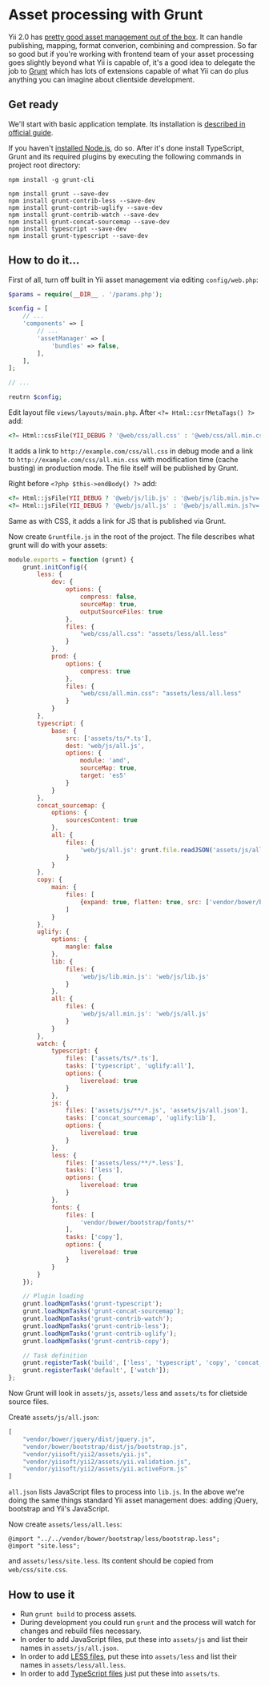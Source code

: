 Asset processing with Grunt
===========================

Yii 2.0 has [pretty good asset management out of the box](http://www.yiiframework.com/doc-2.0/guide-structure-assets.html).
It can handle publishing, mapping, format converion, combining and compression. So far so good but if you're working with
frontend team of your asset processing goes slightly beyond what Yii is capable of, it's a good idea to delegate the job to
[Grunt](http://gruntjs.com/) which has lots of extensions capable of what Yii can do plus anything you can imagine about
clientside development.

Get ready
---------

We'll start with basic application template. Its installation is
[described in official guide](http://www.yiiframework.com/doc-2.0/guide-start-installation.html).

If you haven't [installed Node.js](http://nodejs.org/), do so. After it's done install TypeScript, Grunt and
its required plugins by executing the following commands in project root directory:

```
npm install -g grunt-cli

npm install grunt --save-dev
npm install grunt-contrib-less --save-dev
npm install grunt-contrib-uglify --save-dev
npm install grunt-contrib-watch --save-dev
npm install grunt-concat-sourcemap --save-dev
npm install typescript --save-dev
npm install grunt-typescript --save-dev
```

How to do it...
---------------

First of all, turn off built in Yii asset management via editing `config/web.php`:

```php
$params = require(__DIR__ . '/params.php');

$config = [
    // ...
    'components' => [
        // ...
        'assetManager' => [
            'bundles' => false,
        ],
    ],
];

// ...

reutrn $config;
```

Edit layout file `views/layouts/main.php`. After `<?= Html::csrfMetaTags() ?>` add:

```php
<?= Html::cssFile(YII_DEBUG ? '@web/css/all.css' : '@web/css/all.min.css?v=' . filemtime(Yii::getAlias('@webroot/css/all.min.css'))) ?>
```

It adds a link to `http://example.com/css/all.css` in debug mode and a link to `http://example.com/css/all.min.css` with
modification time (cache busting) in production mode. The file itself will be published by Grunt.

Right before `<?php $this->endBody() ?>`  add:

```php
<?= Html::jsFile(YII_DEBUG ? '@web/js/lib.js' : '@web/js/lib.min.js?v=' . filemtime(Yii::getAlias('@webroot/js/lib.min.js'))) ?>
<?= Html::jsFile(YII_DEBUG ? '@web/js/all.js' : '@web/js/all.min.js?v=' . filemtime(Yii::getAlias('@webroot/js/all.min.js'))) ?>
```

Same as with CSS, it adds a link for JS that is published via Grunt.

Now create `Gruntfile.js` in the root of the project. The file describes what grunt will do with your assets:

```javascript
module.exports = function (grunt) {
    grunt.initConfig({
        less: {
            dev: {
                options: {
                    compress: false,
                    sourceMap: true,
                    outputSourceFiles: true
                },
                files: {
                    "web/css/all.css": "assets/less/all.less"
                }
            },
            prod: {
                options: {
                    compress: true
                },
                files: {
                    "web/css/all.min.css": "assets/less/all.less"
                }
            }
        },
        typescript: {
            base: {
                src: ['assets/ts/*.ts'],
                dest: 'web/js/all.js',
                options: {
                    module: 'amd',
                    sourceMap: true,
                    target: 'es5'
                }
            }
        },
        concat_sourcemap: {
            options: {
                sourcesContent: true
            },
            all: {
                files: {
                    'web/js/all.js': grunt.file.readJSON('assets/js/all.json')
                }
            }
        },
        copy: {
            main: {
                files: [
                    {expand: true, flatten: true, src: ['vendor/bower/bootstrap/fonts/*'], dest: 'web/fonts/', filter: 'isFile'}
                ]
            }
        },
        uglify: {
            options: {
                mangle: false
            },
            lib: {
                files: {
                    'web/js/lib.min.js': 'web/js/lib.js'
                }
            },
            all: {
                files: {
                    'web/js/all.min.js': 'web/js/all.js'
                }
            }
        },
        watch: {
            typescript: {
                files: ['assets/ts/*.ts'],
                tasks: ['typescript', 'uglify:all'],
                options: {
                    livereload: true
                }
            },
            js: {
                files: ['assets/js/**/*.js', 'assets/js/all.json'],
                tasks: ['concat_sourcemap', 'uglify:lib'],
                options: {
                    livereload: true
                }
            },
            less: {
                files: ['assets/less/**/*.less'],
                tasks: ['less'],
                options: {
                    livereload: true
                }
            },
            fonts: {
                files: [
                    'vendor/bower/bootstrap/fonts/*'
                ],
                tasks: ['copy'],
                options: {
                    livereload: true
                }
            }
        }
    });

    // Plugin loading
    grunt.loadNpmTasks('grunt-typescript');
    grunt.loadNpmTasks('grunt-concat-sourcemap');
    grunt.loadNpmTasks('grunt-contrib-watch');
    grunt.loadNpmTasks('grunt-contrib-less');
    grunt.loadNpmTasks('grunt-contrib-uglify');
    grunt.loadNpmTasks('grunt-contrib-copy');

    // Task definition
    grunt.registerTask('build', ['less', 'typescript', 'copy', 'concat_sourcemap', 'uglify']);
    grunt.registerTask('default', ['watch']);
};
```

Now Grunt will look in `assets/js`, `assets/less` and `assets/ts` for clietside source files.

Create `assets/js/all.json`:

```javascript
[
    "vendor/bower/jquery/dist/jquery.js",
    "vendor/bower/bootstrap/dist/js/bootstrap.js",
    "vendor/yiisoft/yii2/assets/yii.js",
    "vendor/yiisoft/yii2/assets/yii.validation.js",
    "vendor/yiisoft/yii2/assets/yii.activeForm.js"
]
```

`all.json` lists JavaScript files to process into `lib.js`. In the above we're doing the same things
standard Yii asset management does: adding jQuery, bootstrap and Yii's JavaScript.

Now create `assets/less/all.less`:

```less
@import "../../vendor/bower/bootstrap/less/bootstrap.less";
@import "site.less";
```

and `assets/less/site.less`. Its content should be copied from `web/css/site.css`.

How to use it
-------------

- Run `grunt build` to process assets.
- During development you could run `grunt` and
the process will watch for changes and rebuild files necessary.
- In order to add JavaScript files, put these into `assets/js` and list their names in `assets/js/all.json`.
- In order to add [LESS files](http://lesscss.org/), put these into `assets/less` and list their names in `assets/less/all.less`.
- In order to add [TypeScript files](http://www.typescriptlang.org/) just put these into `assets/ts`.
